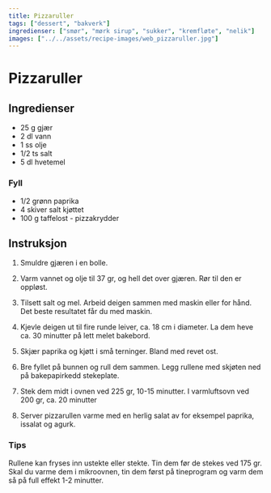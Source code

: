 ```yaml
---
title: Pizzaruller
tags: ["dessert", "bakverk"]
ingredienser: ["smør", "mørk sirup", "sukker", "kremfløte", "nelik"]
images: ["../../assets/recipe-images/web_pizzaruller.jpg"]
---
```


# Pizzaruller

## Ingredienser

- 25 g gjær
- 2 dl vann
- 1 ss olje
- 1/2 ts salt
- 5 dl hvetemel

### Fyll

- 1/2 grønn paprika
- 4 skiver salt kjøttet
- 100 g taffelost - pizzakrydder

## Instruksjon

1. Smuldre gjæren i en bolle.

2. Varm vannet og olje til 37 gr, og hell det over gjæren. Rør til den er oppløst.

3. Tilsett salt og mel. Arbeid deigen sammen med maskin eller for hånd. Det beste resultatet får du med maskin.

4. Kjevle deigen ut til fire runde leiver, ca. 18 cm i diameter. La dem heve ca. 30 minutter på lett melet bakebord.

5. Skjær paprika og kjøtt i små terninger. Bland med revet ost.

6. Bre fyllet på bunnen og rull dem sammen. Legg rullene med skjøten ned på bakepapirkedd stekeplate.

7. Stek dem midt i ovnen ved 225 gr, 10-15 minutter. I varmluftsovn ved 200 gr, ca. 20 minutter

8. Server pizzarullen varme med en herlig salat av for eksempel paprika, issalat og agurk.

### Tips

Rullene kan fryses inn ustekte eller stekte. Tin dem før de stekes ved 175 gr. Skal du varme dem i mikroovnen, tin dem først på tineprogram og varm dem så på full effekt 1-2 minutter.
